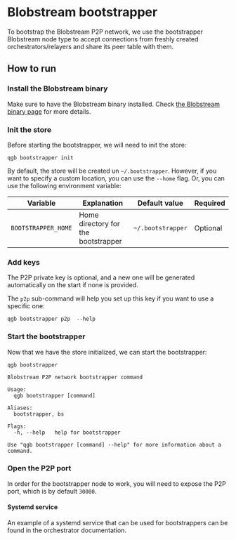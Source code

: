 # Blobstream bootstrapper

To bootstrap the Blobstream P2P network, we use the bootstrapper Blobstream node type to accept connections from freshly created orchestrators/relayers and share its peer table with them.

## How to run

### Install the Blobstream binary

Make sure to have the Blobstream binary installed. Check [the Blobstream binary page](https://docs.celestia.org/nodes/blobstream-binary) for more details.

### Init the store

Before starting the bootstrapper, we will need to init the store:

```ssh
qgb bootstrapper init
```

By default, the store will be created un `~/.bootstrapper`. However, if you want to specify a custom location, you can use the `--home` flag. Or, you can use the following environment variable:

| Variable            | Explanation                         | Default value     | Required |
| ------------------- | ----------------------------------- | ----------------- | -------- |
| `BOOTSTRAPPER_HOME` | Home directory for the bootstrapper | `~/.bootstrapper` | Optional |

### Add keys

The P2P private key is optional, and a new one will be generated automatically on the start if none is provided.

The `p2p` sub-command will help you set up this key if you want to use a specific one:

```ssh
qgb bootstrapper p2p  --help
```

### Start the bootstrapper

Now that we have the store initialized, we can start the bootstrapper:

```shell
qgb bootstrapper

Blobstream P2P network bootstrapper command

Usage:
  qgb bootstrapper [command]

Aliases:
  bootstrapper, bs

Flags:
  -h, --help   help for bootstrapper

Use "qgb bootstrapper [command] --help" for more information about a command.
```

### Open the P2P port

In order for the bootstrapper node to work, you will need to expose the P2P port, which is by default `30000`.

#### Systemd service

An example of a systemd service that can be used for bootstrappers can be found in the orchestrator documentation.
